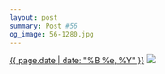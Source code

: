 ```yaml
---
layout: post
summary: Post #56
og_image: 56-1280.jpg
---
```


<p>
  <time><a href="/56">{{ page.date | date: "%B %e, %Y" }}</a></time>
  <a href="/56"><img src="{{ site.assets_url }}/56-640.jpg" srcset="{{ site.assets_url }}/56-1280.jpg 1280w, {{ site.assets_url }}/56-960.jpg 960w, {{ site.assets_url }}/56-640.jpg 640w, {{ site.assets_url }}/56-320.jpg 320w" sizes="(min-width: 700px) 50vw, calc(100vw - 2rem)" /></a>
</p>

